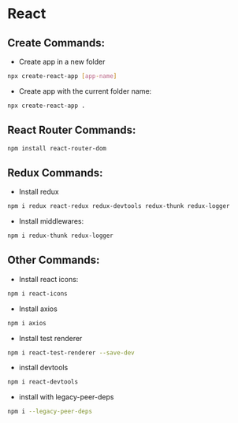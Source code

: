# React

## Create Commands:

- Create app in a new folder
```bash
npx create-react-app [app-name]
```

- Create app with the current folder name:
```bash
npx create-react-app .
```

## React Router Commands:

```bash
npm install react-router-dom
```
## Redux Commands:

- Install redux
```bash
npm i redux react-redux redux-devtools redux-thunk redux-logger
```

- Install middlewares:
```bash
npm i redux-thunk redux-logger
```

## Other Commands:

- Install react icons:
```bash
npm i react-icons
```

- Install axios
```bash
npm i axios
```

- Install test renderer
```bash
npm i react-test-renderer --save-dev
```

- install devtools
```bash
npm i react-devtools
```

- install with legacy-peer-deps
```bash
npm i --legacy-peer-deps
```
